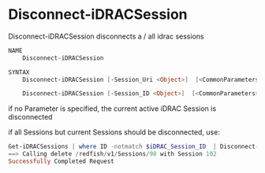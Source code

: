 ﻿# Disconnect-iDRACSession

Disconnect-iDRACSession disconnects a / all idrac sessions
```Powershell
NAME
    Disconnect-iDRACSession

SYNTAX
    Disconnect-iDRACSession [-Session_Uri <Object>]  [<CommonParameters>]

    Disconnect-iDRACSession [-Session_ID <Object>]  [<CommonParameters>]
```

if no Parameter is specified, the current active iDRAC Session is disconnected

if all Sessions but current Sessions should be disconnected, use:

```Powershell
Get-iDRACSessions | where ID -notmatch $iDRAC_Session_ID  | Disconnect-iDRACSession
==> Calling delete /redfish/v1/Sessions/98 with Session 102
Successfully Completed Request
```
